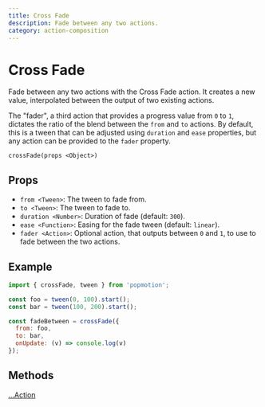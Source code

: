 ```yaml
---
title: Cross Fade
description: Fade between any two actions.
category: action-composition
---
```


# Cross Fade

Fade between any two actions with the Cross Fade action. It creates a new value, interpolated between the output of two existing actions.

The "fader", a third action that provides a progress value from `0` to `1`, dictates the ratio of the blend between the `from` and `to` actions. By default, this is a tween that can be adjusted using `duration` and `ease` properties, but any action can be provided to the `fader` property.

`crossFade(props <Object>)`

## Props

- `from <Tween>`: The tween to fade from.
- `to <Tween>`: The tween to fade to.
- `duration <Number>`: Duration of fade (default: `300`).
- `ease <Function>`: Easing for the fade tween (default: `linear`).
- `fader <Action>`: Optional action, that outputs between `0` and `1`, to use to fade between the two actions.

## Example

```javascript
import { crossFade, tween } from 'popmotion';

const foo = tween(0, 100).start();
const bar = tween(100, 200).start();

const fadeBetween = crossFade({
  from: foo,
  to: bar,
  onUpdate: (v) => console.log(v)
});
```

## Methods

[...Action](action)
